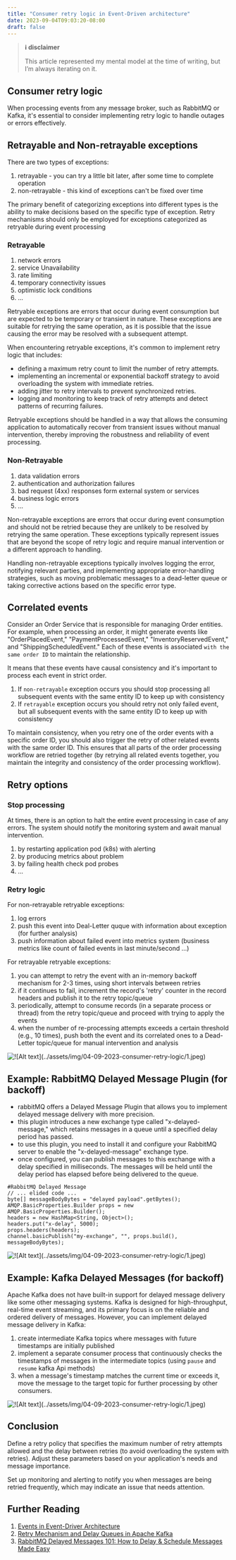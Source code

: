 ```yaml
---
title: "Consumer retry logic in Event-Driven architecture"
date: 2023-09-04T09:03:20-08:00
draft: false
---
```


> **ℹ️ disclaimer**
>
> This article represented my mental model at the time of writing, but I’m always iterating on it.

## Consumer retry logic

When processing events from any message broker, such as RabbitMQ or Kafka, it's essential to consider implementing retry logic to handle outages or errors effectively.

## Retrayable and Non-retrayable exceptions

There are two types of exceptions:
1. retrayable - you can try a little bit later, after some time to complete operation
2. non-retrayable - this kind of exceptions can't be fixed over time

The primary benefit of categorizing exceptions into different types is the ability to make decisions based on the specific type of exception. Retry mechanisms should only be employed for exceptions categorized as retryable during event processing

### Retrayable
1. network errors
2. service Unavailability
3. rate limiting
4. temporary connectivity issues
6. optimistic lock conditions
7. ...

Retryable exceptions are errors that occur during event consumption but are expected to be temporary or transient in nature. These exceptions are suitable for retrying the same operation, as it is possible that the issue causing the error may be resolved with a subsequent attempt. 

When encountering retryable exceptions, it's common to implement retry logic that includes:

- defining a maximum retry count to limit the number of retry attempts.
- implementing an incremental or exponential backoff strategy to avoid overloading the system with immediate retries.
- adding jitter to retry intervals to prevent synchronized retries.
- logging and monitoring to keep track of retry attempts and detect patterns of recurring failures.

Retryable exceptions should be handled in a way that allows the consuming application to automatically recover from transient issues without manual intervention, thereby improving the robustness and reliability of event processing.

### Non-Retrayable
1. data validation errors
2. authentication and authorization failures
3. bad request (4xx) responses form external system or services
4. business logic errors
5. ...

Non-retrayable exceptions are errors that occur during event consumption and should not be retried because they are unlikely to be resolved by retrying the same operation. These exceptions typically represent issues that are beyond the scope of retry logic and require manual intervention or a different approach to handling.

Handling non-retrayable exceptions typically involves logging the error, notifying relevant parties, and implementing appropriate error-handling strategies, such as moving problematic messages to a dead-letter queue or taking corrective actions based on the specific error type.

## Correlated events

Consider an Order Service that is responsible for managing Order entities. For example, when processing an order, it might generate events like "OrderPlacedEvent," "PaymentProcessedEvent," "InventoryReservedEvent," and "ShippingScheduledEvent." Each of these events is associated `with the same order ID` to maintain the relationship.

It means that these events have causal consistency and it's important to process each event in strict order.

1. If `non-retrayable` exception occurs you should stop processing all subsequent events with the same entity ID to keep up with consistency
2. If `retrayable` exception occurs you should retry not only failed event, but all subsequent events with the same entity ID to keep up with consistency

To maintain consistency, when you retry one of the order events with a specific order ID, you should also trigger the retry of other related events with the same order ID. This ensures that all parts of the order processing workflow are retried together (by retrying all related events together, you maintain the integrity and consistency of the order processing workflow).

## Retry options

### Stop processing

At times, there is an option to halt the entire event processing in case of any errors. The system should notify the monitoring system and await manual intervention.

1. by restarting application pod (k8s) with alerting
2. by producing metrics about problem
3. by failing health check pod probes
4. ...

### Retry logic

For non-retrayable retryable exceptions:
1. log errors
2. push this event into Deal-Letter quque with information about exception (for further analysis)
3. push information about failed event into metrics system (business metrics like count of failed events in last minute/second ...)

For retrayable retryable exceptions:
1. you can attempt to retry the event with an in-memory backoff mechanism for 2-3 times, using short intervals between retries
2. if it continues to fail, increment the record's 'retry' counter in the record headers and publish it to the retry topic/queue
3. periodically, attempt to consume records (in a separate process or thread) from the retry topic/queue and proceed with trying to apply the events
4. when the number of re-processing attempts exceeds a certain threshold (e.g., 10 times), push both the event and its correlated ones to a Dead-Letter topic/queue for manual intervention and analysis

![!\[Alt text\](../assets/img/04-09-2023-consumer-retry-logic/1.jpeg)](/4/1.jpg)

## Example: RabbitMQ Delayed Message Plugin (for backoff)

- rabbitMQ offers a Delayed Message Plugin that allows you to implement delayed message delivery with more precision.
- this plugin introduces a new exchange type called "x-delayed-message," which retains messages in a queue until a specified delay period has passed.
- to use this plugin, you need to install it and configure your RabbitMQ server to enable the "x-delayed-message" exchange type.
- once configured, you can publish messages to this exchange with a delay specified in milliseconds. The messages will be held until the delay period has elapsed before being delivered to the queue.

```
#RabbitMQ Delayed Message
// ... elided code ...
byte[] messageBodyBytes = "delayed payload".getBytes();
AMQP.BasicProperties.Builder props = new AMQP.BasicProperties.Builder();
headers = new HashMap<String, Object>();
headers.put("x-delay", 5000);
props.headers(headers);
channel.basicPublish("my-exchange", "", props.build(), messageBodyBytes);
```

![!\[Alt text\](../assets/img/04-09-2023-consumer-retry-logic/1.jpeg)](/4/2.jpg)

## Example: Kafka Delayed Messages (for backoff)

Apache Kafka does not have built-in support for delayed message delivery like some other messaging systems. Kafka is designed for high-throughput, real-time event streaming, and its primary focus is on the reliable and ordered delivery of messages. However, you can implement delayed message delivery in Kafka:

1. create intermediate Kafka topics where messages with future timestamps are initially published
2. implement a separate consumer process that continuously checks the timestamps of messages in the intermediate topics (using `pause` and `resume` kafka Api methods)
3. when a message's timestamp matches the current time or exceeds it, move the message to the target topic for further processing by other consumers.

![!\[Alt text\](../assets/img/04-09-2023-consumer-retry-logic/1.jpeg)](/4/3.jpg)

## Conclusion

Define a retry policy that specifies the maximum number of retry attempts allowed and the delay between retries (to avoid overloading the system with retries). Adjust these parameters based on your application's needs and message importance.

Set up monitoring and alerting to notify you when messages are being retried frequently, which may indicate an issue that needs attention.

## Further Reading

1. [Events in Event-Driver Architecture](https://stanislav3316.github.io/posts/06-08-2023-events-in-event-driven-arch/)
2. [Retry Mechanism and Delay Queues in Apache Kafka](https://medium.com/naukri-engineering/retry-mechanism-and-delay-queues-in-apache-kafka-528a6524f722)
3. [RabbitMQ Delayed Messages 101: How to Delay & Schedule Messages Made Easy](https://hevodata.com/learn/rabbitmq-delayed-message/#:~:text=To%20delay%20a%20message%2C%20the,to%20queues%20or%20other%20exchanges.)
